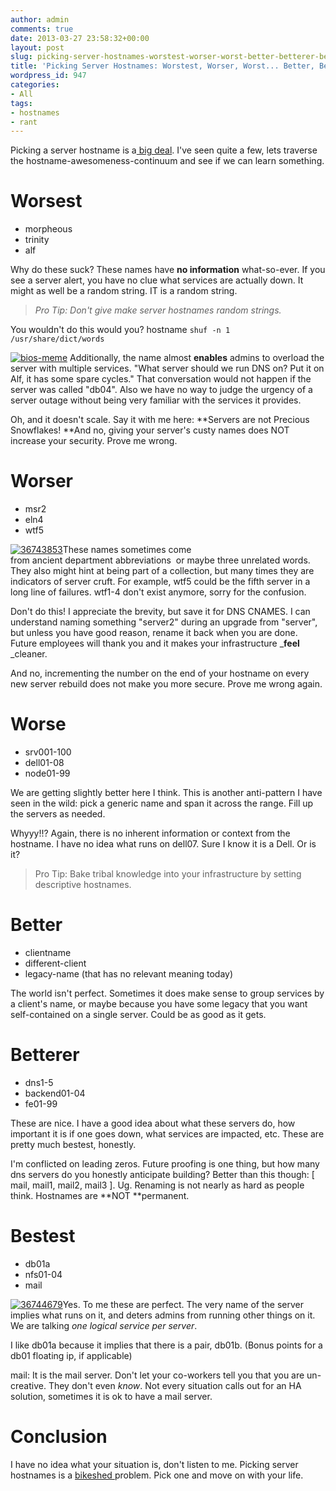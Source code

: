 ```yaml
---
author: admin
comments: true
date: 2013-03-27 23:58:32+00:00
layout: post
slug: picking-server-hostnames-worstest-worser-worst-better-betterer-bestest
title: 'Picking Server Hostnames: Worstest, Worser, Worst... Better, Betterer, Bestest'
wordpress_id: 947
categories:
- All
tags:
- hostnames
- rant
---
```


Picking a server hostname is a[ big deal](http://xkcd.com/910/). I've seen quite a few, lets traverse the hostname-awesomeness-continuum and see if we can learn something.


# Worsest

  * morpheous
  * trinity
  * alf


Why do these suck? These names have **no information** what-so-ever. If you see a server alert, you have no clue what services are actually down. It might as well be a random string. IT is a random string.


> _Pro Tip: Don't give make server hostnames random strings._


You wouldn't do this would you?
hostname `shuf -n 1 /usr/share/dict/words`


[![bios-meme](/uploads/bios-meme-300x225.jpg)](/uploads/bios-meme.jpg)
Additionally, the name almost **enables** admins to overload the server with multiple services. "What server should we run DNS on? Put it on Alf, it has some spare cycles." That conversation would not happen if the server was called "db04". Also we have no way to judge the urgency of a server outage without being very familiar with the services it provides.

Oh, and it doesn't scale. Say it with me here: **Servers are not Precious Snowflakes! **And no, giving your server's custy names does NOT increase your security. Prove me wrong.


# Worser

	
  * msr2
  * eln4
  * wtf5


[![36743853](/uploads/36743853-300x225.jpg)](/uploads/36743853.jpg)These names sometimes come from ancient department abbreviations  or maybe three unrelated words. They also might hint at being part of a collection, but many times they are indicators of server cruft. For example, wtf5 could be the fifth server in a long line of failures. wtf1-4 don't exist anymore, sorry for the confusion.

Don't do this! I appreciate the brevity, but save it for DNS CNAMES. I can understand naming something "server2" during an upgrade from "server", but unless you have good reason, rename it back when you are done. Future employees will thank you and it makes your infrastructure _**feel** _cleaner.

And no, incrementing the number on the end of your hostname on every new server rebuild does not make you more secure. Prove me wrong again.


# Worse

	
  * srv001-100
  * dell01-08
  * node01-99

We are getting slightly better here I think. This is another anti-pattern I have seen in the wild: pick a generic name and span it across the range. Fill up the servers as needed.

Whyyy!!? Again, there is no inherent information or context from the hostname. I have no idea what runs on dell07. Sure I know it is a Dell. Or is it?


> Pro Tip: Bake tribal knowledge into your infrastructure by setting descriptive hostnames.


# **Better**
	
  * clientname
  * different-client
  * legacy-name (that has no relevant meaning today)

The world isn't perfect. Sometimes it does make sense to group services by a client's name, or maybe because you have some legacy that you want self-contained on a single server. Could be as good as it gets.


# Betterer
	
  * dns1-5
  * backend01-04
  * fe01-99

These are nice. I have a good idea about what these servers do, how important it is if one goes down, what services are impacted, etc. These are pretty much bestest, honestly.

I'm conflicted on leading zeros. Future proofing is one thing, but how many dns servers do you honestly anticipate building? Better than this though: [ mail, mail1, mail2, mail3 ]. Ug. Renaming is not nearly as hard as people think. Hostnames are **NOT **permanent.


# Bestest

  * db01a
  * nfs01-04
  * mail


[![36744679](/uploads/36744679-300x300.jpg)](/uploads/36744679.jpg)Yes. To me these are perfect. The very name of the server implies what runs on it, and deters admins from running other things on it. We are talking _one logical service per server_.

I like db01a because it implies that there is a pair, db01b. (Bonus points for a db01 floating ip, if applicable)

mail: It is the mail server. Don't let your co-workers tell you that you are un-creative. They don't even _know_. Not every situation calls out for an HA solution, sometimes it is ok to have a mail server.


# Conclusion


I have no idea what your situation is, don't listen to me. Picking server hostnames is a [bikeshed ](https://en.wikipedia.org/wiki/Parkinson's_law_of_triviality)problem. Pick one and move on with your life.
